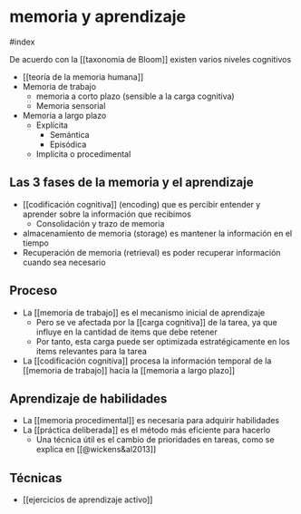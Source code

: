 # memoria y aprendizaje
#index 

De acuerdo con la [[taxonomía de Bloom]] existen varios niveles cognitivos

- [[teoría de la memoria humana]]
- Memoria de trabajo 
    - memoria a corto plazo (sensible a la carga cognitiva)
    - Memoria sensorial
- Memoria a largo plazo
    - Explícita 
        - Semántica
        - Episódica
    - Implícita o procedimental

## Las 3 fases de la memoria y el aprendizaje

- [[codificación cognitiva]] (encoding) que es percibir entender y aprender sobre la información que recibimos
    - Consolidación y trazo de memoria
- almacenamiento de memoria (storage) es mantener la información en el tiempo
- Recuperación de memoria (retrieval) es poder recuperar información cuando sea necesario 

## Proceso

- La [[memoria de trabajo]] es el mecanismo inicial de aprendizaje
    - Pero se ve afectada por la [[carga cognitiva]] de la tarea, ya que influye en la cantidad de items que debe retener
    - Por tanto, esta carga puede ser optimizada estratégicamente en los items relevantes para la tarea
- La [[codificación cognitiva]] procesa la información temporal de la [[memoria de trabajo]] hacia la [[memoria a largo plazo]] 

## Aprendizaje de habilidades

- La [[memoria procedimental]] es necesaria para adquirir habilidades
- La [[práctica deliberada]] es el método más eficiente para hacerlo
    - Una técnica útil es el cambio de prioridades en tareas, como se explica en [[@wickens&al2013]]

## Técnicas

- [[ejercicios de aprendizaje activo]]